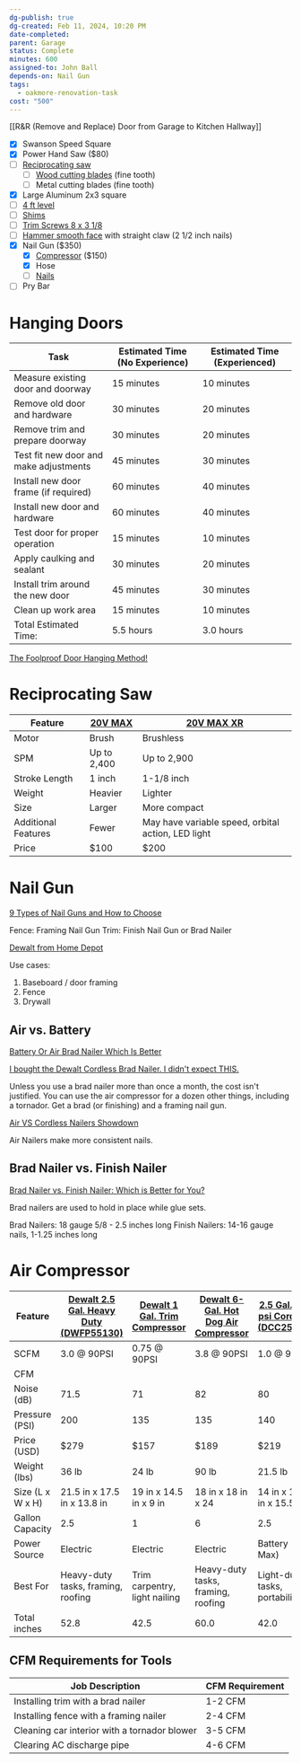 ```yaml
---
dg-publish: true
dg-created: Feb 11, 2024, 10:20 PM
date-completed:
parent: Garage
status: Complete
minutes: 600
assigned-to: John Ball
depends-on: Nail Gun
tags:
  - oakmore-renovation-task
cost: "500"
---
```

[[R&R (Remove and Replace) Door from Garage to Kitchen Hallway]]

- [x] Swanson Speed Square
- [x] Power Hand Saw ($80)
- [ ] [Reciprocating saw](https://www.homedepot.com/p/DEWALT-20V-MAX-Cordless-Reciprocating-Saw-Tool-Only-DCS380B/203164237) 
	- [ ] [Wood cutting blades](https://www.homedepot.com/p/DEWALT-Bi-Metal-Reciprocating-Saw-Blade-Set-with-Case-16-Piece-DW4899/203301675) (fine tooth)
	- [ ] Metal cutting blades (fine tooth)
- [x] Large Aluminum 2x3 square
- [ ] [4 ft level](https://www.homedepot.com/p/Stanley-48-in-Non-Magnetic-180-Aluminum-I-Beam-Level-42-328/203912305)
- [ ] [Shims](https://www.homedepot.com/p/8-in-Wood-Composite-Eco-Shim-12-Bundle-23-2012-32/203485150)
- [ ] [Trim Screws 8 x 3 1/8](https://www.homedepot.com/p/GRK-Fasteners-8-x-3-1-8-in-Star-Drive-Trim-Finishing-Head-Screw-100-per-Pack-119734/203525334)
- [ ] [Hammer smooth face](https://www.homedepot.com/p/DEWALT-16-oz-Steel-Rip-Claw-Nailing-Hammer-DWHT51003/316332751) with straight claw (2 1/2 inch nails)
- [x] Nail Gun ($350)
	- [x] [Compressor](https://www.homedepot.com/p/DEWALT-1-Gal-Portable-Electric-Trim-Air-Compressor-D55140/202019874) ($150)
	- [x] Hose
	- [ ] [Nails](https://www.homedepot.com/p/Porter-Cable-2-in-x-16-Gauge-Finish-Nail-1000-per-Box-PFN16200-1/100073395)
- [ ] Pry Bar

# Hanging Doors

| Task                                      | Estimated Time (No Experience) | Estimated Time (Experienced) |
| ----------------------------------------- | ------------------------------ | ---------------------------- |
| Measure existing door and doorway         | 15 minutes                     | 10 minutes                   |
| Remove old door and hardware              | 30 minutes                     | 20 minutes                   |
| Remove trim and prepare doorway           | 30 minutes                     | 20 minutes                   |
| Test fit new door and make adjustments    | 45 minutes                     | 30 minutes                   |
| Install new door frame (if required)      | 60 minutes                     | 40 minutes                   |
| Install new door and hardware             | 60 minutes                     | 40 minutes                   |
| Test door for proper operation            | 15 minutes                     | 10 minutes                   |
| Apply caulking and sealant                | 30 minutes                     | 20 minutes                   |
| Install trim around the new door          | 45 minutes                     | 30 minutes                   |
| Clean up work area                        | 15 minutes                     | 10 minutes                   |
| Total Estimated Time:                     | 5.5 hours                      | 3.0 hours                    |


[The Foolproof Door Hanging Method!](https://www.youtube.com/watch?v=IPrsoL_4apM)


# Reciprocating Saw

| Feature             | [20V MAX](https://www.homedepot.com/p/DEWALT-20V-MAX-Cordless-Reciprocating-Saw-Tool-Only-DCS380B/203164237) | [20V MAX XR](https://www.homedepot.com/p/DEWALT-20V-MAX-XR-Cordless-Brushless-Reciprocating-Saw-Tool-Only-DCS382B/316250546#overlay) |
| ------------------- | ------------------------------------------------------------------------------------------------------------ | ------------------------------------------------------------------------------------------------------------------------------------ |
| Motor               | Brush                                                                                                        | Brushless                                                                                                                            |
| SPM                 | Up to 2,400                                                                                                  | Up to 2,900                                                                                                                          |
| Stroke Length       | 1 inch                                                                                                       | 1-1/8 inch                                                                                                                           |
| Weight              | Heavier                                                                                                      | Lighter                                                                                                                              |
| Size                | Larger                                                                                                       | More compact                                                                                                                         |
| Additional Features | Fewer                                                                                                        | May have variable speed, orbital action, LED light                                                                                   |
| Price               | $100                                                                                                         | $200                                                                                                                                 |


# Nail Gun

[9 Types of Nail Guns and How to Choose](https://www.thespruce.com/types-of-nail-guns-6543801)

Fence: Framing Nail Gun
Trim: Finish Nail Gun or Brad Nailer

[Dewalt from Home Depot](https://www.homedepot.com/b/DEWALT/N-5yc1vZ4j2/Ntk-elasticplus/Ntt-nail%2Bgun?NCNI-5&sortby=bestmatch&sortorder=none)

Use cases:
1. Baseboard / door framing
2. Fence
3. Drywall

## Air vs. Battery

[Battery Or Air Brad Nailer Which Is Better](https://www.youtube.com/watch?v=wDBHMHkU7is)

[I bought the Dewalt Cordless Brad Nailer. I didn't expect THIS.](https://www.youtube.com/watch?v=mPV0yf9D92s)

Unless you use a brad nailer more than once a month, the cost isn't justified. You can use the air compressor for a dozen other things, including a tornador. Get a brad (or finishing) and a framing nail gun.


[Air VS Cordless Nailers Showdown](https://www.youtube.com/watch?v=ArMal5wiD7A)

Air Nailers make more consistent nails.

## Brad Nailer vs. Finish Nailer

[Brad Nailer vs. Finish Nailer: Which is Better for You?](https://www.youtube.com/watch?v=ioGToAPsAUI)

Brad nailers are used to hold in place while glue sets.

Brad Nailers: 18 gauge 5/8 - 2.5 inches long
Finish Nailers: 14-16 gauge nails, 1-1.25 inches long

# Air Compressor

| Feature          | [Dewalt 2.5 Gal. Heavy Duty (DWFP55130)](https://www.homedepot.com/p/DEWALT-2-5-Gal-Portable-Electric-Heavy-Duty-200-PSI-Quiet-Air-Compressor-DWFP55130/205117108) | [Dewalt 1 Gal. Trim Compressor](https://www.homedepot.com/p/DEWALT-1-Gal-Portable-Electric-Trim-Air-Compressor-D55140/202019874) | [Dewalt 6-Gal. Hot Dog Air Compressor](https://www.lowes.com/pd/DEWALT-6-Gallon-Single-Stage-Portable-Electric-Hot-Dog-Air-Compressor-1-Tools-Included/1000092699) | [2.5 Gal. 140 psi Cordless (DCC2520B)](https://www.homedepot.com/p/DEWALT-2-5-Gal-140-psi-Portable-20V-Cordless-Air-Compressor-with-FLEXVOLT-Advantage-Tool-Only-DCC2520B/315591765) |
| ---------------- | ------------------------------------------------------------------------------------------------------------------------------------------------------------------ | -------------------------------------------------------------------------------------------------------------------------------- | ------------------------------------------------------------------------------------------------------------------------------------------------------------------ | ------------------------------------------------------------------------------------------------------------------------------------------------------------------------------------ |
| SCFM             | 3.0 @ 90PSI                                                                                                                                                        | 0.75 @ 90PSI                                                                                                                     | 3.8 @ 90PSI                                                                                                                                                        | 1.0 @ 90PSI                                                                                                                                                                          |
| CFM              |                                                                                                                                                                    |                                                                                                                                  |                                                                                                                                                                    |                                                                                                                                                                                      |
| Noise (dB)       | 71.5                                                                                                                                                               | 71                                                                                                                               | 82                                                                                                                                                                 | 80                                                                                                                                                                                   |
| Pressure (PSI)   | 200                                                                                                                                                                | 135                                                                                                                              | 135                                                                                                                                                                | 140                                                                                                                                                                                  |
| Price (USD)      | $279                                                                                                                                                               | $157                                                                                                                             | $189                                                                                                                                                               | $219                                                                                                                                                                                 |
| Weight (lbs)     | 36 lb                                                                                                                                                              | 24 lb                                                                                                                            | 90 lb                                                                                                                                                              | 21.5 lb                                                                                                                                                                              |
| Size (L x W x H) | 21.5 in x 17.5 in x 13.8 in                                                                                                                                        | 19 in x 14.5 in x 9 in                                                                                                           | 18 in x 18 in x 24                                                                                                                                                 | 14 in x 12.5 in x 15.5 in                                                                                                                                                            |
| Gallon Capacity  | 2.5                                                                                                                                                                | 1                                                                                                                                | 6                                                                                                                                                                  | 2.5                                                                                                                                                                                  |
| Power Source     | Electric                                                                                                                                                           | Electric                                                                                                                         | Electric                                                                                                                                                           | Battery (20V Max)                                                                                                                                                                    |
| Best For         | Heavy-duty tasks, framing, roofing                                                                                                                                 | Trim carpentry, light nailing                                                                                                    | Heavy-duty tasks, framing, roofing                                                                                                                                 | Light-duty tasks, portability                                                                                                                                                        |
| Total inches     | 52.8                                                                                                                                                               | 42.5                                                                                                                             | 60.0                                                                                                                                                               | 42.0                                                                                                                                                                                 |
## CFM Requirements for Tools

| Job Description                              | CFM Requirement |
|----------------------------------------------|-----------------|
| Installing trim with a brad nailer           | 1-2 CFM         |
| Installing fence with a framing nailer       | 2-4 CFM         |
| Cleaning car interior with a tornador blower | 3-5 CFM         |
| Clearing AC discharge pipe                   | 4-6 CFM         |
